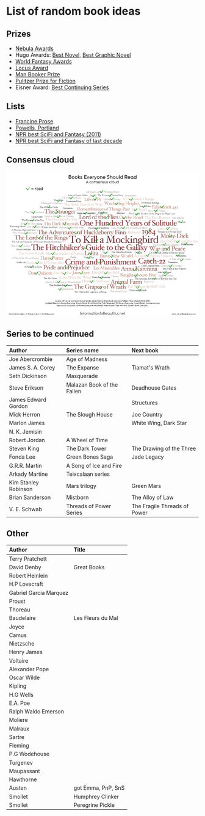 # List of random book ideas

## Prizes
- [Nebula Awards](https://en.wikipedia.org/wiki/Nebula_Award_for_Best_Novel)
- Hugo Awards: [Best Novel](https://en.wikipedia.org/wiki/Hugo_Award_for_Best_Novel), [Best Graphic Novel](https://en.wikipedia.org/wiki/Hugo_Award_for_Best_Graphic_Story)
- [World Fantasy Awards](https://en.wikipedia.org/wiki/World_Fantasy_Award—Novel)
- [Locus Award](https://en.wikipedia.org/wiki/Locus_Award_for_Best_Fantasy_Novel)
- [Man Booker Prize](https://en.wikipedia.org/wiki/List_of_winners_and_shortlisted_authors_of_the_Booker_Prize_for_Fiction)
- [Pulitzer Prize for Fiction](https://en.wikipedia.org/wiki/Pulitzer_Prize_for_Fiction)
- Eisner Award: [Best Continuing Series](https://en.wikipedia.org/wiki/List_of_Eisner_Award_winners#Best_Continuing_Series)

## Lists
- [Francine Prose](http://www.giraffedays.com?page_id=5899)
- [Powells, Portland](http://www.powells.com/staff-picks)
- [NPR best SciFi and Fantasy (2011)](https://www.npr.org/2011/08/11/139085843/your-picks-top-100-science-fiction-fantasy-books)
- [NPR best SciFi and Fantasy of last decade](https://www.npr.org/2021/08/18/1027159166/best-books-science-fiction-fantasy-past-decade)

## Consensus cloud
<img src="./information_is_beautiful_checked.png" alt="consensus cloud" width="800">

## Series to be continued
Author | Series name | Next book
:------ |:------ |:------
Joe Abercrombie | Age of Madness |
James S. A. Corey | The Expanse | Tiamat's Wrath
Seth Dickinson | Masquerade |
Steve Erikson | Malazan Book of the Fallen | Deadhouse Gates
James Edward Gordon | | Structures
Mick Herron | The Slough House | Joe Country
Marlon James | | White Wing, Dark Star
N. K. Jemisin | |
Robert Jordan | A Wheel of Time |
Steven King | The Dark Tower | The Drawing of the Three
Fonda Lee | Green Bones Saga | Jade Legacy
G.R.R. Martin | A Song of Ice and Fire | |
Arkady Martine | Teixcalaan series |
Kim Stanley Robinson | Mars trilogy | Green Mars
Brian Sanderson | Mistborn | The Alloy of Law
V. E. Schwab | Threads of Power Series | The Fragile Threads of Power

## Other
Author | Title
:------ |:------
Terry Pratchett |
David Denby | Great Books
Robert Heinlein |
H.P Lovecraft |
Gabriel Garcia Marquez |
Proust |
Thoreau |
Baudelaire | Les Fleurs du Mal
Joyce |
Camus |
Nietzsche |
Henry James |
Voltaire |
Alexander Pope |
Oscar Wilde |
Kipling |
H.G Wells |
E.A. Poe |
Ralph Waldo Emerson |
Moliere |
Malraux |
Sartre |
Fleming |
P.G Wodehouse |
Turgenev |
Maupassant |
Hawthorne |
Austen | got Emma, PnP, SnS
Smollet | Humphrey Clinker
Smollet | Peregrine Pickle
